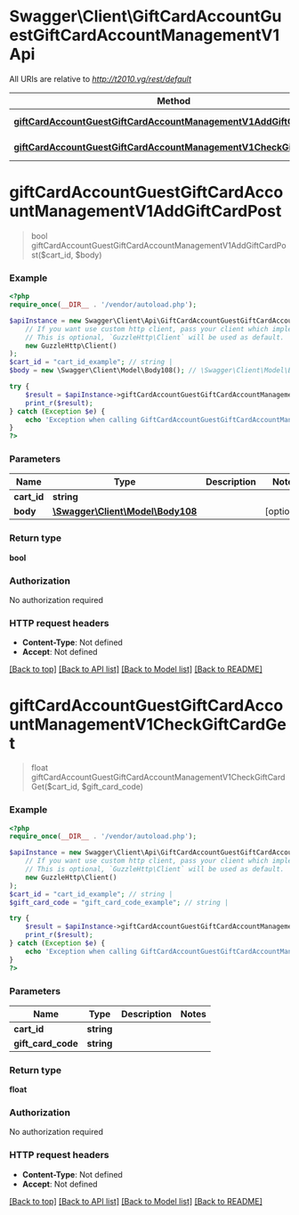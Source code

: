 # Swagger\Client\GiftCardAccountGuestGiftCardAccountManagementV1Api

All URIs are relative to *http://t2010.vg/rest/default*

Method | HTTP request | Description
------------- | ------------- | -------------
[**giftCardAccountGuestGiftCardAccountManagementV1AddGiftCardPost**](GiftCardAccountGuestGiftCardAccountManagementV1Api.md#giftCardAccountGuestGiftCardAccountManagementV1AddGiftCardPost) | **POST** /V1/carts/guest-carts/{cartId}/giftCards | 
[**giftCardAccountGuestGiftCardAccountManagementV1CheckGiftCardGet**](GiftCardAccountGuestGiftCardAccountManagementV1Api.md#giftCardAccountGuestGiftCardAccountManagementV1CheckGiftCardGet) | **GET** /V1/carts/guest-carts/{cartId}/checkGiftCard/{giftCardCode} | 


# **giftCardAccountGuestGiftCardAccountManagementV1AddGiftCardPost**
> bool giftCardAccountGuestGiftCardAccountManagementV1AddGiftCardPost($cart_id, $body)





### Example
```php
<?php
require_once(__DIR__ . '/vendor/autoload.php');

$apiInstance = new Swagger\Client\Api\GiftCardAccountGuestGiftCardAccountManagementV1Api(
    // If you want use custom http client, pass your client which implements `GuzzleHttp\ClientInterface`.
    // This is optional, `GuzzleHttp\Client` will be used as default.
    new GuzzleHttp\Client()
);
$cart_id = "cart_id_example"; // string | 
$body = new \Swagger\Client\Model\Body108(); // \Swagger\Client\Model\Body108 | 

try {
    $result = $apiInstance->giftCardAccountGuestGiftCardAccountManagementV1AddGiftCardPost($cart_id, $body);
    print_r($result);
} catch (Exception $e) {
    echo 'Exception when calling GiftCardAccountGuestGiftCardAccountManagementV1Api->giftCardAccountGuestGiftCardAccountManagementV1AddGiftCardPost: ', $e->getMessage(), PHP_EOL;
}
?>
```

### Parameters

Name | Type | Description  | Notes
------------- | ------------- | ------------- | -------------
 **cart_id** | **string**|  |
 **body** | [**\Swagger\Client\Model\Body108**](../Model/Body108.md)|  | [optional]

### Return type

**bool**

### Authorization

No authorization required

### HTTP request headers

 - **Content-Type**: Not defined
 - **Accept**: Not defined

[[Back to top]](#) [[Back to API list]](../../README.md#documentation-for-api-endpoints) [[Back to Model list]](../../README.md#documentation-for-models) [[Back to README]](../../README.md)

# **giftCardAccountGuestGiftCardAccountManagementV1CheckGiftCardGet**
> float giftCardAccountGuestGiftCardAccountManagementV1CheckGiftCardGet($cart_id, $gift_card_code)





### Example
```php
<?php
require_once(__DIR__ . '/vendor/autoload.php');

$apiInstance = new Swagger\Client\Api\GiftCardAccountGuestGiftCardAccountManagementV1Api(
    // If you want use custom http client, pass your client which implements `GuzzleHttp\ClientInterface`.
    // This is optional, `GuzzleHttp\Client` will be used as default.
    new GuzzleHttp\Client()
);
$cart_id = "cart_id_example"; // string | 
$gift_card_code = "gift_card_code_example"; // string | 

try {
    $result = $apiInstance->giftCardAccountGuestGiftCardAccountManagementV1CheckGiftCardGet($cart_id, $gift_card_code);
    print_r($result);
} catch (Exception $e) {
    echo 'Exception when calling GiftCardAccountGuestGiftCardAccountManagementV1Api->giftCardAccountGuestGiftCardAccountManagementV1CheckGiftCardGet: ', $e->getMessage(), PHP_EOL;
}
?>
```

### Parameters

Name | Type | Description  | Notes
------------- | ------------- | ------------- | -------------
 **cart_id** | **string**|  |
 **gift_card_code** | **string**|  |

### Return type

**float**

### Authorization

No authorization required

### HTTP request headers

 - **Content-Type**: Not defined
 - **Accept**: Not defined

[[Back to top]](#) [[Back to API list]](../../README.md#documentation-for-api-endpoints) [[Back to Model list]](../../README.md#documentation-for-models) [[Back to README]](../../README.md)

